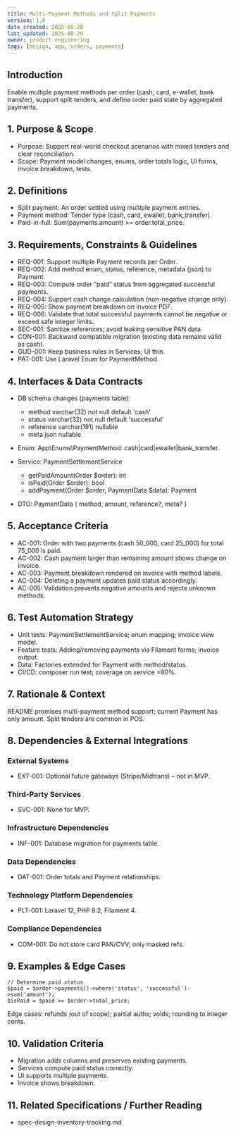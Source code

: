 ```yaml
---
title: Multi-Payment Methods and Split Payments
version: 1.0
date_created: 2025-08-29
last_updated: 2025-08-29
owner: product-engineering
tags: [design, app, orders, payments]
---
```


## Introduction

Enable multiple payment methods per order (cash, card, e-wallet, bank transfer), support split tenders, and define order paid state by aggregated payments.

## 1. Purpose & Scope

- Purpose: Support real-world checkout scenarios with mixed tenders and clear reconciliation.
- Scope: Payment model changes, enums, order totals logic, UI forms, invoice breakdown, tests.

## 2. Definitions

- Split payment: An order settled using multiple payment entries.
- Payment method: Tender type (cash, card, ewallet, bank_transfer).
- Paid-in-full: Sum(payments.amount) >= order.total_price.

## 3. Requirements, Constraints & Guidelines

- REQ-001: Support multiple Payment records per Order.
- REQ-002: Add method enum, status, reference, metadata (json) to Payment.
- REQ-003: Compute order “paid” status from aggregated successful payments.
- REQ-004: Support cash change calculation (non-negative change only).
- REQ-005: Show payment breakdown on invoice PDF.
- REQ-006: Validate that total successful payments cannot be negative or exceed safe integer limits.
- SEC-001: Sanitize references; avoid leaking sensitive PAN data.
- CON-001: Backward compatible migration (existing data remains valid as cash).
- GUD-001: Keep business rules in Services; UI thin.
- PAT-001: Use Laravel Enum for PaymentMethod.

## 4. Interfaces & Data Contracts

- DB schema changes (payments table):
  - method varchar(32) not null default 'cash'
  - status varchar(32) not null default 'successful'
  - reference varchar(191) nullable
  - meta json nullable

- Enum: App\\Enums\\PaymentMethod: cash|card|ewallet|bank_transfer.

- Service: PaymentSettlementService
  - getPaidAmount(Order $order): int
  - isPaid(Order $order): bool
  - addPayment(Order $order, PaymentData $data): Payment

- DTO: PaymentData { method, amount, reference?, meta? }

## 5. Acceptance Criteria

- AC-001: Order with two payments (cash 50_000, card 25_000) for total 75_000 is paid.
- AC-002: Cash payment larger than remaining amount shows change on invoice.
- AC-003: Payment breakdown rendered on invoice with method labels.
- AC-004: Deleting a payment updates paid status accordingly.
- AC-005: Validation prevents negative amounts and rejects unknown methods.

## 6. Test Automation Strategy

- Unit tests: PaymentSettlementService; enum mapping; invoice view model.
- Feature tests: Adding/removing payments via Filament forms; invoice output.
- Data: Factories extended for Payment with method/status.
- CI/CD: composer run test; coverage on service >80%.

## 7. Rationale & Context

README promises multi-payment method support; current Payment has only amount. Split tenders are common in POS.

## 8. Dependencies & External Integrations

### External Systems

- EXT-001: Optional future gateways (Stripe/Midtrans) – not in MVP.

### Third-Party Services

- SVC-001: None for MVP.

### Infrastructure Dependencies

- INF-001: Database migration for payments table.

### Data Dependencies

- DAT-001: Order totals and Payment relationships.

### Technology Platform Dependencies

- PLT-001: Laravel 12, PHP 8.2, Filament 4.

### Compliance Dependencies

- COM-001: Do not store card PAN/CVV; only masked refs.

## 9. Examples & Edge Cases

```code
// Determine paid status
$paid = $order->payments()->where('status', 'successful')->sum('amount');
$isPaid = $paid >= $order->total_price;
```

Edge cases: refunds (out of scope); partial auths; voids; rounding to integer cents.

## 10. Validation Criteria

- Migration adds columns and preserves existing payments.
- Services compute paid status correctly.
- UI supports multiple payments.
- Invoice shows breakdown.

## 11. Related Specifications / Further Reading

- spec-design-inventory-tracking.md
